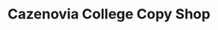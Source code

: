 ---
title: "Cazenovia College Copy Shop"
url: /cazenovia/cazenovia-college-copy-shop/
shop: copyshop
---
